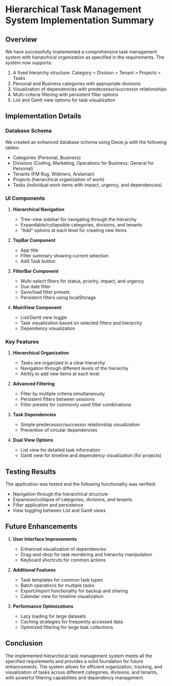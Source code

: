 # Hierarchical Task Management System Implementation Summary

## Overview

We have successfully implemented a comprehensive task management system with hierarchical organization as specified in the requirements. The system now supports:

1. A fixed hierarchy structure: Category > Division > Tenant > Projects > Tasks
2. Personal and Business categories with appropriate divisions
3. Visualization of dependencies with predecessor/successor relationships
4. Multi-criteria filtering with persistent filter options
5. List and Gantt view options for task visualization

## Implementation Details

### Database Schema

We created an enhanced database schema using Dexie.js with the following tables:
- Categories (Personal, Business)
- Divisions (Coding, Marketing, Operations for Business; General for Personal)
- Tenants (FM Rug, Widmers, Arslanian)
- Projects (hierarchical organization of work)
- Tasks (individual work items with impact, urgency, and dependencies)

### UI Components

1. **Hierarchical Navigation**
   - Tree-view sidebar for navigating through the hierarchy
   - Expandable/collapsible categories, divisions, and tenants
   - "Add" options at each level for creating new items

2. **TopBar Component**
   - App title
   - Filter summary showing current selection
   - Add Task button

3. **FilterBar Component**
   - Multi-select filters for status, priority, impact, and urgency
   - Due date filter
   - Save/load filter presets
   - Persistent filters using localStorage

4. **MainView Component**
   - List/Gantt view toggle
   - Task visualization based on selected filters and hierarchy
   - Dependency visualization

### Key Features

1. **Hierarchical Organization**
   - Tasks are organized in a clear hierarchy
   - Navigation through different levels of the hierarchy
   - Ability to add new items at each level

2. **Advanced Filtering**
   - Filter by multiple criteria simultaneously
   - Persistent filters between sessions
   - Filter presets for commonly used filter combinations

3. **Task Dependencies**
   - Simple predecessor/successor relationship visualization
   - Prevention of circular dependencies

4. **Dual View Options**
   - List view for detailed task information
   - Gantt view for timeline and dependency visualization (for projects)

## Testing Results

The application was tested and the following functionality was verified:
- Navigation through the hierarchical structure
- Expansion/collapse of categories, divisions, and tenants
- Filter application and persistence
- View toggling between List and Gantt views

## Future Enhancements

1. **User Interface Improvements**
   - Enhanced visualization of dependencies
   - Drag-and-drop for task reordering and hierarchy manipulation
   - Keyboard shortcuts for common actions

2. **Additional Features**
   - Task templates for common task types
   - Batch operations for multiple tasks
   - Export/import functionality for backup and sharing
   - Calendar view for timeline visualization

3. **Performance Optimizations**
   - Lazy loading for large datasets
   - Caching strategies for frequently accessed data
   - Optimized filtering for large task collections

## Conclusion

The implemented hierarchical task management system meets all the specified requirements and provides a solid foundation for future enhancements. The system allows for efficient organization, tracking, and visualization of tasks across different categories, divisions, and tenants, with powerful filtering capabilities and dependency management.
